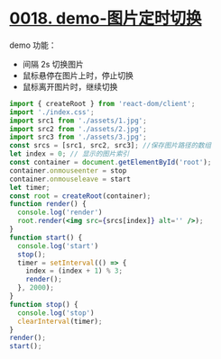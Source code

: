 # [0018. demo-图片定时切换](https://github.com/Tdahuyou/react/tree/main/0018.%20demo-%E5%9B%BE%E7%89%87%E5%AE%9A%E6%97%B6%E5%88%87%E6%8D%A2)

demo 功能：
- 间隔 2s 切换图片
- 鼠标悬停在图片上时，停止切换
- 鼠标离开图片时，继续切换
```jsx
import { createRoot } from 'react-dom/client';
import './index.css';
import src1 from './assets/1.jpg';
import src2 from './assets/2.jpg';
import src3 from './assets/3.jpg';
const srcs = [src1, src2, src3]; //保存图片路径的数组
let index = 0; // 显示的图片索引
const container = document.getElementById('root');
container.onmouseenter = stop
container.onmouseleave = start
let timer;
const root = createRoot(container);
function render() {
  console.log('render')
  root.render(<img src={srcs[index]} alt='' />);
}
function start() {
  console.log('start')
  stop();
  timer = setInterval(() => {
    index = (index + 1) % 3;
    render();
  }, 2000);
}
function stop() {
  console.log('stop')
  clearInterval(timer);
}
render();
start();
```
